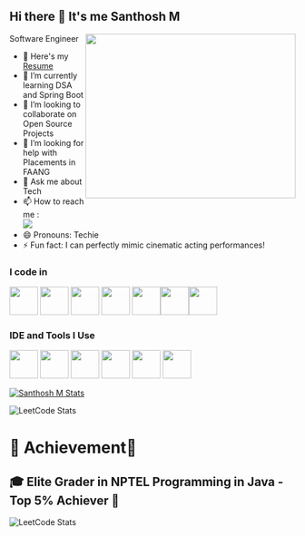 ## Hi there 👋 It's me Santhosh M

Software Engineer
<img align="right" width="370" height="290" src="https://i.pinimg.com/originals/47/f0/34/47f0342cec72b800463bf003eac1257e.gif">
- 🔭 Here's my [Resume](https://drive.google.com/file/d/1iaw_UUh2z1ezw8Dez2bfKOw7h_YW3P-J/view?usp=sharing)                                                
- 🌱 I’m currently learning DSA and Spring Boot
- 👯 I’m looking to collaborate on Open Source Projects
- 🤔 I’m looking for help with Placements in FAANG
- 💬 Ask me about Tech
- 📫 How to reach me :
<br /> [<img src="https://img.shields.io/badge/LinkedIn-0077B5?style=for-the-badge&logo=linkedin&logoColor=white" />](https://www.linkedin.com/in/santhosh-m-52a226270)
- 😄 Pronouns: Techie
- ⚡ Fun fact: I can perfectly mimic cinematic acting performances!


### I code in
<img height="50" width="50" src="https://img.icons8.com/color/48/000000/python.png" /> <img height="50" width="50" src="https://img.icons8.com/color/48/000000/java-coffee-cup-logo.png" /> <img height="50" width="50" src="https://img.icons8.com/color/48/000000/html-5.png" /> <img height="50" width="50" src="https://img.icons8.com/color/48/000000/css3.png" />
<img height="50" width="50" src="https://img.icons8.com/color/48/000000/javascript.png"/><img height="50" width="50" src="https://img.icons8.com/color/48/000000/mysql-logo.png"/><img height="50" width="50" src="https://img.icons8.com/color/48/000000/spring-logo.png"/>

### IDE and Tools I Use
<img height="50" width="50" src="https://img.icons8.com/color/48/000000/visual-studio-code-2019.png"/> <img height="50" width="50" src="https://img.icons8.com/color/48/000000/pycharm.png"/> <img height="50" width="50" src="https://img.icons8.com/color/50/000000/git.png"/> <img height="50" width="50" src="https://img.icons8.com/dusk/64/000000/anaconda.png"/> <img height="50" src="https://img.icons8.com/officel/480/null/java-eclipse.png"/> <img height="50" src="https://img.icons8.com/?size=100&id=Rffi8qeb2fK5&format=png&color=000000"/>  


[![Santhosh M Stats](https://awesome-github-stats.azurewebsites.net/user-stats/SanthoshM007?cardType=level&preferLogin=false)](https://git.io/awesome-stats-card)

![LeetCode Stats](https://leetcard.jacoblin.cool/sss999msd?theme=dark&font=changa)



# 🌟 Achievement🌟

## 🎓 Elite Grader in NPTEL Programming in Java - Top 5% Achiever 🏅  
![LeetCode Stats](https://leetcard.jacoblin.cool/sss999msd?theme=dark&font=changa)





 


